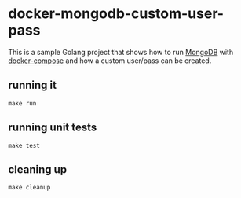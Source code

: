 # docker-mongodb-custom-user-pass

This is a sample Golang project that shows how to run [MongoDB](mongodb.com) with [docker-compose](https://docs.docker.com/compose/) and how a custom user/pass can be created.

## running it

```
make run
```

## running unit tests

```
make test
```

## cleaning up

```
make cleanup
```